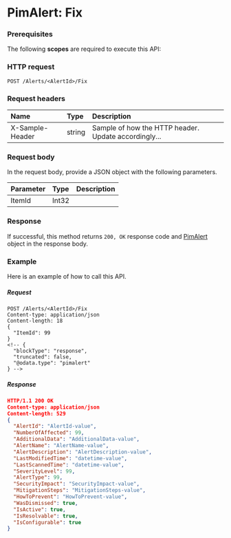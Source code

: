 # PimAlert: Fix


### Prerequisites
The following **scopes** are required to execute this API: 
### HTTP request
<!-- { "blockType": "ignored" } -->
```http
POST /Alerts/<AlertId>/Fix

```
### Request headers
| Name       | Type | Description|
|:---------------|:--------|:----------|
| X-Sample-Header  | string  | Sample of how the HTTP header. Update accordingly...|

### Request body
In the request body, provide a JSON object with the following parameters.

| Parameter	   | Type	|Description|
|:---------------|:--------|:----------|
|ItemId|Int32||

### Response
If successful, this method returns `200, OK` response code and [PimAlert](../resources/pimalert.md) object in the response body.

### Example
Here is an example of how to call this API.
##### Request
<!-- {
  "blockType": "request",
  "name": "pimalert_fix"
}-->
```http
POST /Alerts/<AlertId>/Fix
Content-type: application/json
Content-length: 18
{
  "ItemId": 99
}
<!-- {
  "blockType": "response",
  "truncated": false,
  "@odata.type": "pimalert"
} -->
```
##### Response
```json
HTTP/1.1 200 OK
Content-type: application/json
Content-length: 529
{
  "AlertId": "AlertId-value",
  "NumberOfAffected": 99,
  "AdditionalData": "AdditionalData-value",
  "AlertName": "AlertName-value",
  "AlertDescription": "AlertDescription-value",
  "LastModifiedTime": "datetime-value",
  "LastScannedTime": "datetime-value",
  "SeverityLevel": 99,
  "AlertType": 99,
  "SecurityImpact": "SecurityImpact-value",
  "MitigationSteps": "MitigationSteps-value",
  "HowToPrevent": "HowToPrevent-value",
  "WasDismissed": true,
  "IsActive": true,
  "IsResolvable": true,
  "IsConfigurable": true
}
```

<!-- uuid: c9366a60-6c41-49b9-a10a-876252e52b06
2015-10-15 04:07:53 UTC -->
<!-- {
  "type": "#page.annotation",
  "description": "PimAlert: Fix",
  "keywords": "",
  "section": "documentation",
  "tocPath": ""
}-->